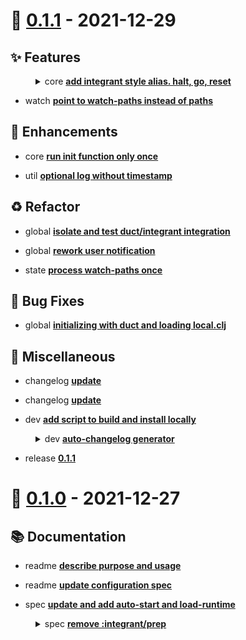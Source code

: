 # 🎉 [0.1.1](https://github.com/tami5/clj-dev/tree/0.1.1) - 2021-12-29

## <!-- 0 -->✨ Features



<dl><dd><details><summary>core <b><a href="https://github.com/tami5/clj-dev/commit/d0c258c087938d82543272ce1d3bede8268983bc">add integrant style alias. halt, go, reset</a></b></summary><br /><sup>This should be easier for people coming using integrant and integrant-repl.</sup></details></dd></dl>




- watch <b><a href="https://github.com/tami5/clj-dev/commit/fa8935dbe1f7fbba4fb0ed4e289045d2ca0af2cf">point to watch-paths instead of paths</a></b>

## <!-- 1 -->🌱 Enhancements



- core <b><a href="https://github.com/tami5/clj-dev/commit/e3e8c4f08b54ad3973452c760cb932b27db61de3">run init function only once</a></b>



- util <b><a href="https://github.com/tami5/clj-dev/commit/a8f1cc35a4f5084bdb6eb62bbf79e2defcb18d35">optional log without timestamp</a></b>

## <!-- 2 -->♻️ Refactor



- global <b><a href="https://github.com/tami5/clj-dev/commit/46d02594bbbedd7eb5b130018e5c7e6341487e34">isolate and test duct/integrant integration</a></b>
- global <b><a href="https://github.com/tami5/clj-dev/commit/2a5fcfa8fe58dff17c98f33001731dfa410cba42">rework user notification</a></b>



- state <b><a href="https://github.com/tami5/clj-dev/commit/da7ddd283de471cc6dc1099ad90a79469a2057f7">process watch-paths once</a></b>

## <!-- 3 -->🐛 Bug Fixes



- global <b><a href="https://github.com/tami5/clj-dev/commit/5ff11fe0f58c4c417b315cf2cd1a31d1c130983f">initializing with duct and loading local.clj</a></b>

## <!-- 6 -->👷 Miscellaneous



- changelog <b><a href="https://github.com/tami5/clj-dev/commit/f02b47c6afd8e3f1841aa42223b0054ca5875bc8">update</a></b>
- changelog <b><a href="https://github.com/tami5/clj-dev/commit/581761d3e46515d93e26b6c0922fc5eb253814ff">update</a></b>



- dev <b><a href="https://github.com/tami5/clj-dev/commit/9cd6839a0cf589704ffc396cb8e90f492a513f90">add script to build and install locally</a></b>
<dl><dd><details><summary>dev <b><a href="https://github.com/tami5/clj-dev/commit/c7455feeed86986296ac8beb479c5f010217ee36">auto-changelog generator</a></b></summary><br /><sup>Now, what's missing is a github action to automatically do that 🙈</sup></details></dd></dl>




- release <b><a href="https://github.com/tami5/clj-dev/commit/113f911557e92c5d560f28eef96ca5d552d5a785">0.1.1</a></b>


# 🎉 [0.1.0](https://github.com/tami5/clj-dev/tree/0.1.0) - 2021-12-27

## <!-- 4 -->📚 Documentation



- readme <b><a href="https://github.com/tami5/clj-dev/commit/601d035b3411fd2e22cd6e4de698b3c937e8eaf6">describe purpose and usage</a></b>
- readme <b><a href="https://github.com/tami5/clj-dev/commit/5aba38d19e282ca0192857b19eba55717f737560">update configuration spec</a></b>



- spec <b><a href="https://github.com/tami5/clj-dev/commit/7869cd70e0158475715999e47d1587f6667e7a3e">update and add auto-start and load-runtime</a></b>
<dl><dd><details><summary>spec <b><a href="https://github.com/tami5/clj-dev/commit/24fe286ea5b4c0b7491de23c100c14d60660cf3b">remove :integrant/prep</a></b></summary><br /><sup>The point of ig/set-prep function is to read configuration and not to
produce side effects.

Though, It might be important for custom integrant setup, which is out
of scope right now.</sup></details></dd></dl>



